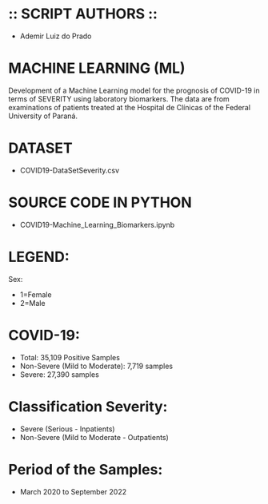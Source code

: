 # :: SCRIPT AUTHORS ::
* Ademir Luiz do Prado

# MACHINE LEARNING (ML)
Development of a Machine Learning model for the prognosis of COVID-19 in terms of SEVERITY using laboratory biomarkers. The data are from examinations of patients treated at the Hospital de Clínicas of the Federal University of Paraná.

# DATASET
* COVID19-DataSetSeverity.csv

# SOURCE CODE IN PYTHON
* COVID19-Machine_Learning_Biomarkers.ipynb
 
# LEGEND:
Sex:
* 1=Female
* 2=Male
# COVID-19:
* Total: 35,109 Positive Samples
* Non-Severe (Mild to Moderate): 7,719 samples
* Severe: 27,390 samples
# Classification Severity:
* Severe (Serious - Inpatients)
* Non-Severe (Mild to Moderate - Outpatients)
# Period of the Samples:
* March 2020 to September 2022
